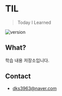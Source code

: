# TIL
> Today I Learned

![version](https://img.shields.io/badge/version-2019.01.01-blue.svg?style=flat-square&logo=github)

## What?

학습 내용 저장소입니다.

## Contact

- dks3963@naver.com

